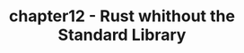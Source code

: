 ---
slug: Rust whithout the Standard Library
title: chapter12 - Rust whithout the Standard Library
authors: davirain
tags: [Rust]
---